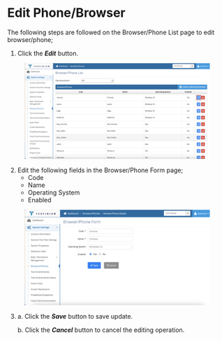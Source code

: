 # Edit Phone/Browser

The following steps are followed on the Browser/Phone List page to edit browser/phone;

1. Click the _**Edit**_ button.

<figure><img src="../../../.gitbook/assets/Browser screen edit btn.png" alt=""><figcaption></figcaption></figure>

2. Edit the following fields in the Browser/Phone Form page;
   * Code
   * Name
   * Operating System
   * Enabled

<figure><img src="../../../.gitbook/assets/Browser Edit Screen.png" alt=""><figcaption></figcaption></figure>

3.  a. Click the _**Save**_ button to save update.

    b. Click the _**Cancel**_ button to cancel the editing operation.
